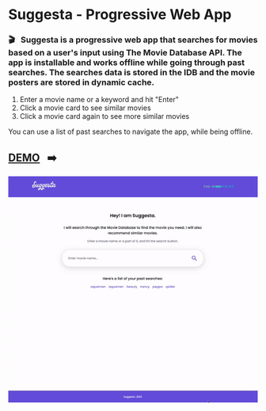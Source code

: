 # Suggesta - Progressive Web App

###  :clapper: &nbsp; Suggesta is a progressive web app that searches for movies based on a user's input using The Movie Database API. The app is installable and works offline while going through past searches. The searches data is stored in the IDB and the movie posters are stored in dynamic cache.

1. Enter a movie name or a keyword and hit "Enter"
2. Click a movie card to see similar movies 
3. Click a movie card again to see more similar movies

You can use a list of past searches to navigate the app, while being offline. 

## [DEMO](https://pages.github.com/) &nbsp; :arrow_right:

![This is an image](./img/pwa.gif)



